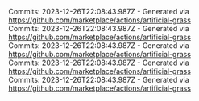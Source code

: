 Commits: 2023-12-26T22:08:43.987Z - Generated via https://github.com/marketplace/actions/artificial-grass
<br>
Commits: 2023-12-26T22:08:43.987Z - Generated via https://github.com/marketplace/actions/artificial-grass
<br>
Commits: 2023-12-26T22:08:43.987Z - Generated via https://github.com/marketplace/actions/artificial-grass
<br>
Commits: 2023-12-26T22:08:43.987Z - Generated via https://github.com/marketplace/actions/artificial-grass
<br>
Commits: 2023-12-26T22:08:43.987Z - Generated via https://github.com/marketplace/actions/artificial-grass
<br>
